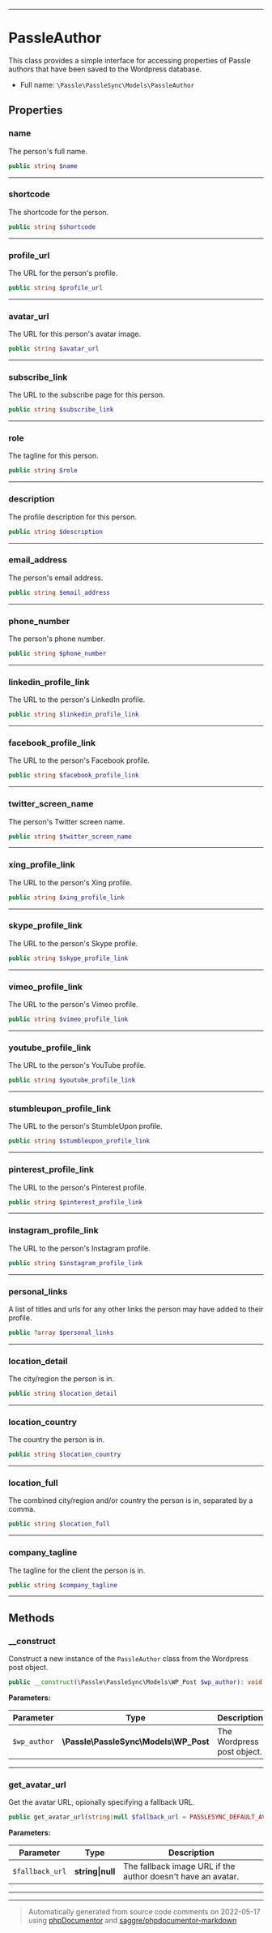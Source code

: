 ***

# PassleAuthor

This class provides a simple interface for accessing properties of
Passle authors that have been saved to the Wordpress database.



* Full name: `\Passle\PassleSync\Models\PassleAuthor`



## Properties


### name

The person's full name.

```php
public string $name
```






***

### shortcode

The shortcode for the person.

```php
public string $shortcode
```






***

### profile_url

The URL for the person's profile.

```php
public string $profile_url
```






***

### avatar_url

The URL for this person's avatar image.

```php
public string $avatar_url
```






***

### subscribe_link

The URL to the subscribe page for this person.

```php
public string $subscribe_link
```






***

### role

The tagline for this person.

```php
public string $role
```






***

### description

The profile description for this person.

```php
public string $description
```






***

### email_address

The person's email address.

```php
public string $email_address
```






***

### phone_number

The person's phone number.

```php
public string $phone_number
```






***

### linkedin_profile_link

The URL to the person's LinkedIn profile.

```php
public string $linkedin_profile_link
```






***

### facebook_profile_link

The URL to the person's Facebook profile.

```php
public string $facebook_profile_link
```






***

### twitter_screen_name

The person's Twitter screen name.

```php
public string $twitter_screen_name
```






***

### xing_profile_link

The URL to the person's Xing profile.

```php
public string $xing_profile_link
```






***

### skype_profile_link

The URL to the person's Skype profile.

```php
public string $skype_profile_link
```






***

### vimeo_profile_link

The URL to the person's Vimeo profile.

```php
public string $vimeo_profile_link
```






***

### youtube_profile_link

The URL to the person's YouTube profile.

```php
public string $youtube_profile_link
```






***

### stumbleupon_profile_link

The URL to the person's StumbleUpon profile.

```php
public string $stumbleupon_profile_link
```






***

### pinterest_profile_link

The URL to the person's Pinterest profile.

```php
public string $pinterest_profile_link
```






***

### instagram_profile_link

The URL to the person's Instagram profile.

```php
public string $instagram_profile_link
```






***

### personal_links

A list of titles and urls for any other links the person may have added to their profile.

```php
public ?array $personal_links
```






***

### location_detail

The city/region the person is in.

```php
public string $location_detail
```






***

### location_country

The country the person is in.

```php
public string $location_country
```






***

### location_full

The combined city/region and/or country the person is in, separated by a comma.

```php
public string $location_full
```






***

### company_tagline

The tagline for the client the person is in.

```php
public string $company_tagline
```






***

## Methods


### __construct

Construct a new instance of the `PassleAuthor` class from the Wordpress post object.

```php
public __construct(\Passle\PassleSync\Models\WP_Post $wp_author): void
```








**Parameters:**

| Parameter | Type | Description |
|-----------|------|-------------|
| `$wp_author` | **\Passle\PassleSync\Models\WP_Post** | The Wordpress post object. |




***

### get_avatar_url

Get the avatar URL, opionally specifying a fallback URL.

```php
public get_avatar_url(string|null $fallback_url = PASSLESYNC_DEFAULT_AVATAR_URL): string
```








**Parameters:**

| Parameter | Type | Description |
|-----------|------|-------------|
| `$fallback_url` | **string&#124;null** | The fallback image URL if the author doesn&#039;t have an avatar. |




***


***
> Automatically generated from source code comments on 2022-05-17 using [phpDocumentor](http://www.phpdoc.org/) and [saggre/phpdocumentor-markdown](https://github.com/Saggre/phpDocumentor-markdown)
